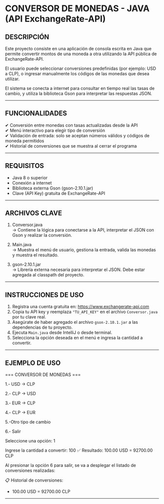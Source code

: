 
CONVERSOR DE MONEDAS - JAVA (API ExchangeRate-API)
===================================================

DESCRIPCIÓN
-----------
Este proyecto consiste en una aplicación de consola escrita en Java que permite convertir montos de una moneda a otra utilizando la API pública de ExchangeRate-API.

El usuario puede seleccionar conversiones predefinidas (por ejemplo: USD a CLP), o ingresar manualmente los códigos de las monedas que desea utilizar.

El sistema se conecta a internet para consultar en tiempo real las tasas de cambio, y utiliza la biblioteca Gson para interpretar las respuestas JSON.

---------------------------------------------------

FUNCIONALIDADES
---------------
✔ Conversión entre monedas con tasas actualizadas desde la API  
✔ Menú interactivo para elegir tipo de conversión  
✔ Validación de entrada: solo se aceptan números válidos y códigos de moneda permitidos  
✔ Historial de conversiones que se muestra al cerrar el programa  

---------------------------------------------------

REQUISITOS
----------
- Java 8 o superior
- Conexión a internet
- Biblioteca externa Gson (gson-2.10.1.jar)
- Clave (API Key) gratuita de ExchangeRate-API

---------------------------------------------------

ARCHIVOS CLAVE
--------------
1. Conversor.java  
   → Contiene la lógica para conectarse a la API, interpretar el JSON con Gson y realizar la conversión.

2. Main.java  
   → Muestra el menú de usuario, gestiona la entrada, valida las monedas y muestra el resultado.

3. gson-2.10.1.jar  
   → Librería externa necesaria para interpretar el JSON. Debe estar agregada al classpath del proyecto.

---------------------------------------------------

INSTRUCCIONES DE USO
--------------------
1. Registra una cuenta gratuita en: https://www.exchangerate-api.com  
2. Copia tu API key y reemplaza `"TU_API_KEY"` en el archivo `Conversor.java` por tu clave real.
3. Asegúrate de haber agregado el archivo `gson-2.10.1.jar` a las dependencias de tu proyecto.
4. Ejecuta `Main.java` desde IntelliJ o desde terminal.
5. Selecciona la opción deseada en el menú e ingresa la cantidad a convertir.

---------------------------------------------------

EJEMPLO DE USO
--------------
=== CONVERSOR DE MONEDAS ===

1.- USD → CLP

2.- CLP → USD

3.- EUR → CLP

4.- CLP → EUR

5.-Otro tipo de cambio

6.- Salir

Seleccione una opción: 1

Ingrese la cantidad a convertir: 100
✅ Resultado: 100.00 USD = 92700.00 CLP


Al presionar la opción 6 para salir, se va a desplegar el listado de conversiones realizadas:

📋 Historial de conversiones:
- 100.00 USD = 92700.00 CLP

---------------------------------------------------
